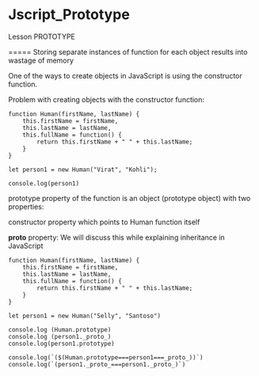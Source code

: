 # Jscript_Prototype
Lesson
PROTOTYPE

=====
Storing separate instances of function for each object results into wastage of memory

One of the ways to create objects in JavaScript is using the constructor function.

Problem with creating objects with the constructor function:
```
function Human(firstName, lastName) {
	this.firstName = firstName,
	this.lastName = lastName,
	this.fullName = function() {
		return this.firstName + " " + this.lastName;
	}
}

let person1 = new Human("Virat", "Kohli");

console.log(person1)
```

prototype property of the function is an object (prototype object) with two properties:

constructor property which points to Human function itself

__proto__ property: We will discuss this while explaining inheritance in JavaScript

```
function Human(firstName, lastName) {
	this.firstName = firstName,
	this.lastName = lastName,
	this.fullName = function() {
		return this.firstName + " " + this.lastName;
	}
}

let person1 = new Human("Selly", "Santoso")

console.log (Human.prototype)
console.log (person1._proto_)
console.log(person1.prototype)

console.log(`($(Human.prototype===person1===_proto_))`)
console.log(`(person1._proto_===person1._proto_)`)

```




